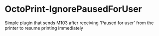 # OctoPrint-IgnorePausedForUser
Simple plugin that sends M103 after receiving 'Paused for user' from the printer to resume printing immediately
